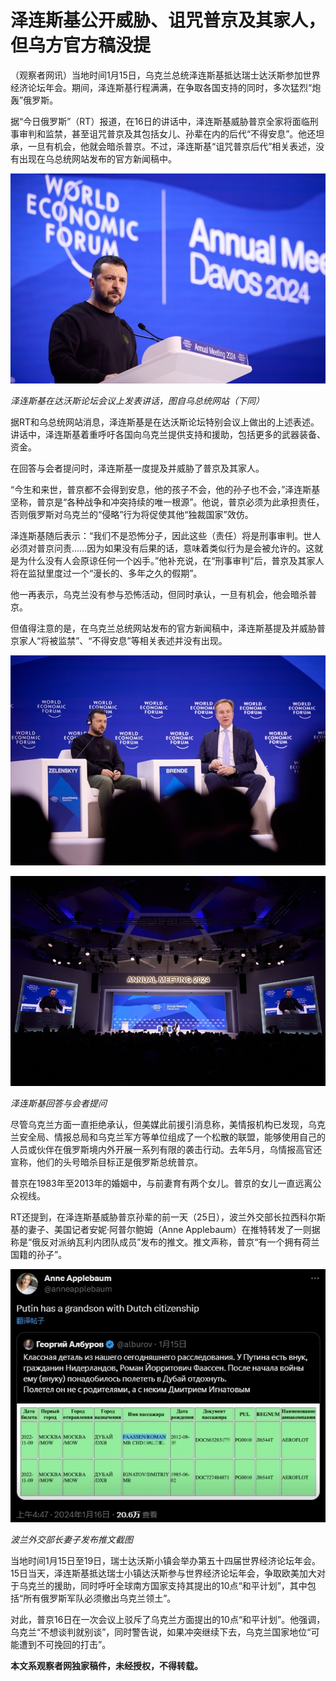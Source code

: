 # 泽连斯基公开威胁、诅咒普京及其家人，但乌方官方稿没提

（观察者网讯）当地时间1月15日，乌克兰总统泽连斯基抵达瑞士达沃斯参加世界经济论坛年会。期间，泽连斯基行程满满，在争取各国支持的同时，多次猛烈“炮轰”俄罗斯。

据“今日俄罗斯”（RT）报道，在16日的讲话中，泽连斯基威胁普京全家将面临刑事审判和监禁，甚至诅咒普京及其包括女儿、孙辈在内的后代“不得安息”。他还坦承，一旦有机会，他就会暗杀普京。不过，泽连斯基“诅咒普京后代”相关表述，没有出现在乌总统网站发布的官方新闻稿中。

![6cb780c92b9a7a6da613d97b416ff71b.jpg](https://raw.githubusercontent.com/qqhsx/qqnews_image/main/2024/01/17/泽连斯基公开威胁、诅咒普京及其家人，但乌方官方稿没提/6cb780c92b9a7a6da613d97b416ff71b.jpg)

_泽连斯基在达沃斯论坛会议上发表讲话，图自乌总统网站（下同）_

据RT和乌总统网站消息，泽连斯基是在达沃斯论坛特别会议上做出的上述表述。讲话中，泽连斯基着重呼吁各国向乌克兰提供支持和援助，包括更多的武器装备、资金。

在回答与会者提问时，泽连斯基一度提及并威胁了普京及其家人。

“今生和来世，普京都不会得到安息，他的孩子不会，他的孙子也不会，”泽连斯基坚称，普京是“各种战争和冲突持续的唯一根源”。他说，普京必须为此承担责任，否则俄罗斯对乌克兰的“侵略”行为将促使其他“独裁国家”效仿。

泽连斯基随后表示：“我们不是恐怖分子，因此这些（责任）将是刑事审判。世人必须对普京问责……因为如果没有后果的话，意味着类似行为是会被允许的。这就是为什么没有人会原谅任何一个凶手。”他补充说，在“刑事审判”后，普京及其家人将在监狱里度过一个“漫长的、多年之久的假期”。

他一再表示，乌克兰没有参与恐怖活动，但同时承认，一旦有机会，他会暗杀普京。

但值得注意的是，在乌克兰总统网站发布的官方新闻稿中，泽连斯基提及并威胁普京家人“将被监禁”、“不得安息”等相关表述并没有出现。

![205f2324e4820e7ebfa826b4de21c7c3.jpg](https://raw.githubusercontent.com/qqhsx/qqnews_image/main/2024/01/17/泽连斯基公开威胁、诅咒普京及其家人，但乌方官方稿没提/205f2324e4820e7ebfa826b4de21c7c3.jpg)

![a6fddd9d6c8703ceef3e216c8f29e1bd.jpg](https://raw.githubusercontent.com/qqhsx/qqnews_image/main/2024/01/17/泽连斯基公开威胁、诅咒普京及其家人，但乌方官方稿没提/a6fddd9d6c8703ceef3e216c8f29e1bd.jpg)

 _泽连斯基回答与会者提问_

尽管乌克兰方面一直拒绝承认，但美媒此前援引消息称，美情报机构已发现，乌克兰安全局、情报总局和乌克兰军方等单位组成了一个松散的联盟，能够使用自己的人员或伙伴在俄罗斯境内外开展一系列有限的袭击行动。去年5月，乌情报高官还宣称，他们的头号暗杀目标正是俄罗斯总统普京。

普京在1983年至2013年的婚姻中，与前妻育有两个女儿。普京的女儿一直远离公众视线。

RT还提到，在泽连斯基威胁普京孙辈的前一天（25日），波兰外交部长拉西科尔斯基的妻子、美国记者安妮·阿普尔鲍姆（Anne
Applebaum）在推特转发了一则据称是“俄反对派纳瓦利内团队成员”发布的推文。推文声称，普京“有一个拥有荷兰国籍的孙子”。

![913d04f5f659d72f5a5a0fa60f3ff753.jpg](https://raw.githubusercontent.com/qqhsx/qqnews_image/main/2024/01/17/泽连斯基公开威胁、诅咒普京及其家人，但乌方官方稿没提/913d04f5f659d72f5a5a0fa60f3ff753.jpg)

 _波兰外交部长妻子发布推文截图_

当地时间1月15日至19日，瑞士达沃斯小镇会举办第五十四届世界经济论坛年会。15日当天，泽连斯基抵达瑞士小镇达沃斯参与世界经济论坛年会，争取欧美加大对于乌克兰的援助，同时呼吁全球南方国家支持其提出的10点“和平计划”，其中包括“所有俄罗斯军队必须撤出乌克兰领土”。

对此，普京16日在一次会议上驳斥了乌克兰方面提出的10点“和平计划”。他强调，乌克兰“不想谈判就别谈”，同时警告说，如果冲突继续下去，乌克兰国家地位“可能遭到不可挽回的打击”。

**本文系观察者网独家稿件，未经授权，不得转载。**

